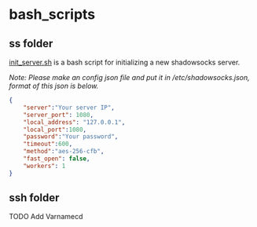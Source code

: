 # bash_scripts
## ss folder
[init_server.sh](https://github.com/honorinli151/bash_scripts/blob/master/ss/init_server.sh)
is a bash script for initializing a new shadowsocks server.

*Note: Please make an config json file and put it in /etc/shadowsocks.json, format of this json is below.*
```json
{
    "server":"Your server IP",
    "server_port": 1080,
    "local_address": "127.0.0.1",
    "local_port":1080,
    "password":"Your password",
    "timeout":600,
    "method":"aes-256-cfb",
    "fast_open": false,
    "workers": 1
}
```
## ssh folder
TODO Add Varnamecd
